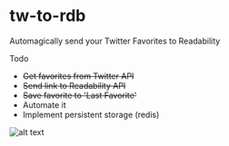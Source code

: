 tw-to-rdb
=========

Automagically send your Twitter Favorites to Readability


Todo
* ~~Get favorites from Twitter API~~
* ~~Send link to Readability API~~
* ~~Save favorite to 'Last Favorite'~~
* Automate it
* Implement persistent storage (redis)


![alt text](http://i.imgur.com/hNo4G.png "Basic design")
